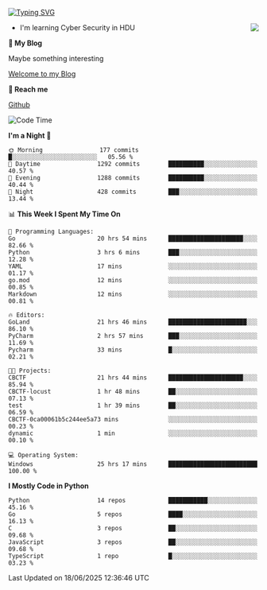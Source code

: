 [![Typing SVG](https://readme-typing-svg.herokuapp.com?font=Fira+Code&pause=1000&random=false&width=450&height=60&lines=Hello+%F0%9F%91%8B%F0%9F%8F%BB;I'm+JBNRZ)](https://git.io/typing-svg)

<a href="#">
  <img align="right" src="https://github-readme-stats.vercel.app/api?username=JBNRZ&show_icons=true&bg_color=15,f2f7fd,E0EAFC" />
</a>

- I'm learning Cyber Security in HDU

 **🌱 My Blog**

Maybe something interesting

[Welcome to my Blog](https://jbnrz.com.cn/)

 **💬 Reach me** 

[Github](https://github.com/JBNRZ)


<!--START_SECTION:waka-->
![Code Time](http://img.shields.io/badge/Code%20Time-1%2C279%20hrs%2030%20mins-blue)

**I'm a Night 🦉** 

```text
🌞 Morning                177 commits         █░░░░░░░░░░░░░░░░░░░░░░░░   05.56 % 
🌆 Daytime                1292 commits        ██████████░░░░░░░░░░░░░░░   40.57 % 
🌃 Evening                1288 commits        ██████████░░░░░░░░░░░░░░░   40.44 % 
🌙 Night                  428 commits         ███░░░░░░░░░░░░░░░░░░░░░░   13.44 % 
```


📊 **This Week I Spent My Time On** 

```text
💬 Programming Languages: 
Go                       20 hrs 54 mins      █████████████████████░░░░   82.66 % 
Python                   3 hrs 6 mins        ███░░░░░░░░░░░░░░░░░░░░░░   12.28 % 
YAML                     17 mins             ░░░░░░░░░░░░░░░░░░░░░░░░░   01.17 % 
go.mod                   12 mins             ░░░░░░░░░░░░░░░░░░░░░░░░░   00.85 % 
Markdown                 12 mins             ░░░░░░░░░░░░░░░░░░░░░░░░░   00.81 % 

🔥 Editors: 
GoLand                   21 hrs 46 mins      ██████████████████████░░░   86.10 % 
PyCharm                  2 hrs 57 mins       ███░░░░░░░░░░░░░░░░░░░░░░   11.69 % 
Pycharm                  33 mins             █░░░░░░░░░░░░░░░░░░░░░░░░   02.21 % 

🐱‍💻 Projects: 
CBCTF                    21 hrs 44 mins      █████████████████████░░░░   85.94 % 
CBCTF-locust             1 hr 48 mins        ██░░░░░░░░░░░░░░░░░░░░░░░   07.13 % 
test                     1 hr 39 mins        ██░░░░░░░░░░░░░░░░░░░░░░░   06.59 % 
CBCTF-0ca00061b5c244ee5a73 mins              ░░░░░░░░░░░░░░░░░░░░░░░░░   00.23 % 
dynamic                  1 min               ░░░░░░░░░░░░░░░░░░░░░░░░░   00.10 % 

💻 Operating System: 
Windows                  25 hrs 17 mins      █████████████████████████   100.00 % 
```

**I Mostly Code in Python** 

```text
Python                   14 repos            ███████████░░░░░░░░░░░░░░   45.16 % 
Go                       5 repos             ████░░░░░░░░░░░░░░░░░░░░░   16.13 % 
C                        3 repos             ██░░░░░░░░░░░░░░░░░░░░░░░   09.68 % 
JavaScript               3 repos             ██░░░░░░░░░░░░░░░░░░░░░░░   09.68 % 
TypeScript               1 repo              █░░░░░░░░░░░░░░░░░░░░░░░░   03.23 % 
```




 Last Updated on 18/06/2025 12:36:46 UTC
<!--END_SECTION:waka-->

